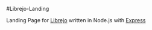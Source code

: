 #Librejo-Landing

Landing Page for [Librejo](https://github.com/cacauu/librejo) written in Node.js with [Express](http://expressjs.com)
